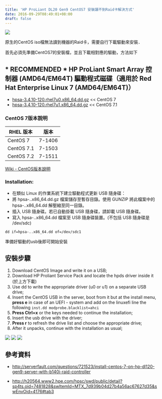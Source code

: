 ```yaml
---
title: 'HP ProLiant DL20 Gen9 CentOS7 安裝讀不到Raid卡解決方式'
date: 2016-09-29T08:49:01+08:00
draft: false
---
```

<img desc="" src="https://fblog.loopbai.com/images/201609/A04-01.jpg">


原生的CentOS iso檔無法讀到機器的Raid卡，需要自行下載驅動來安裝．
  
首先必須先準備CentOS7的安裝檔，並且下載相對應的驅動，方法如下

## * RECOMMENDED * HP ProLiant Smart Array 控制器 (AMD64/EM64T) 驅動程式磁碟（適用於 Red Hat Enterprise Linux 7 (AMD64/EM64T)）

- [hpsa-3.4.10-120.rhel7u0.x86_64.dd.gz](https://drive.google.com/file/d/0Bxjw3Y-ONcPtUkRBaVdBYUdZenM/view?usp=sharing) << CentOS 7
- [hpsa-3.4.10-120.rhel7u1.x86_64.dd.gz](https://drive.google.com/file/d/0Bxjw3Y-ONcPtajJ0SU03ckh5emM/view?usp=sharing) << CentOS 7.1


### CentOS 7版本說明
| RHEL 版本|  版本 |
|---|---|
|CentOS 7     |  7-1406  |
|CentOS 7.1  |  7-1503  |
|CentOS 7.2  |  7-1511  |
  
[Wiki - CentOS版本說明](https://zh.wikipedia.org/wiki/CentOS)

### Installation:

- 在類似 Linux 的作業系統下建立驅動程式更新 USB 隨身碟：
- 將 hpsa-..x86_64.dd.gz 檔案儲存至暫存目錄。使用 GUNZIP 將此檔案中的 hpsa-..x86_64.dd 解壓縮至同一目錄。
- 插入 USB 隨身碟。若已自動掛載 USB 隨身碟，請卸載 USB 隨身碟。
- 寫入 hpsa-..x86_64.dd 檔案至 USB 隨身碟裝置。(不包括 USB 隨身碟是 /dev/sdc)
  
`dd if=hpsa-..x86_64.dd of=/dev/sdc1`
  
準備好驅動的usb後即可開始安裝

## 安裝步驟

1. Download CentOS Image and write it on a USB;
2. Download HP Proliant Service Pack and locate the hpds driver inside it (於上方下載)
3. Use dd to write the appropriate driver (u0 or u1) on a separate USB drive;
4. Insert the CentOS USB in the server, boot from it but at the install menu, **press e** in case of an UEFI - system and add on the linuxefi line the following `inst.dd modprobe.blacklist=ahci`
5. **Press Ctrl+x** or the keys needed to continue the installation;
6. Insert the usb drive with the driver;
7. **Press r** to refresh the drive list and choose the appropriate drive;
8. After it unpacks, continue with the installation as usual;

<img desc="" src="//fblog.loopbai.com/images/201609/A04-02.jpg">
  
<img desc="" src="//fblog.loopbai.com/images/201609/A04-03.jpg">
  
<img desc="" src="//fblog.loopbai.com/images/201609/A04-04.jpg">

## 參考資料

- http://serverfault.com/questions/721523/install-centos-7-on-hp-dl120-gen9-server-with-b140i-raid-controller

- http://h20564.www2.hpe.com/hpsc/swd/public/detail?sp4ts.oid=7481828&swItemId=MTX_7d939b04d27b4a56ac67627d35&swEnvOid=4176#tab3

